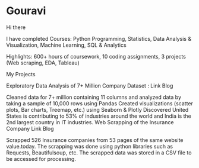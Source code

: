 # Gouravi
Hi there 

I have completed
Courses: Python Programming, Statistics, Data Analysis & Visualization, Machine Learning, SQL & Analytics

Highlights: 600+ hours of coursework, 10 coding assignments, 3 projects (Web scraping, EDA, Tableau)

My Projects

Exploratory Data Analysis of 7+ Million Company Dataset : Link Blog

Cleaned data for 7+ million containing 11 columns and analyzed data by taking a sample of 10,000 rows using Pandas
Created visualizations (scatter plots, Bar charts, Treemap, etc.) using Seaborn & Plotly
Discovered United States is contributing to 53% of industries around the world and India is the 2nd largest country in IT industries.
Web Scrapping of the Insurance Company Link Blog

Scrapped 526 Insurance companies from 53 pages of the same website value.today.
The scrapping was done using python libraries such as Requests, Beautifulsoup, etc.
The scrapped data was stored in a CSV file to be accessed for processing.

